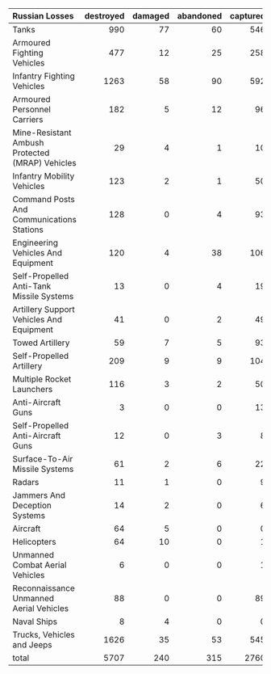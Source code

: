 | Russian Losses                                   |   destroyed |   damaged |   abandoned |   captured |   total |
|:-------------------------------------------------|------------:|----------:|------------:|-----------:|--------:|
| Tanks                                            |         990 |        77 |          60 |        546 |    1673 |
| Armoured Fighting Vehicles                       |         477 |        12 |          25 |        258 |     772 |
| Infantry Fighting Vehicles                       |        1263 |        58 |          90 |        592 |    2003 |
| Armoured Personnel Carriers                      |         182 |         5 |          12 |         96 |     295 |
| Mine-Resistant Ambush Protected  (MRAP) Vehicles |          29 |         4 |           1 |         10 |      44 |
| Infantry Mobility Vehicles                       |         123 |         2 |           1 |         50 |     176 |
| Command Posts And Communications Stations        |         128 |         0 |           4 |         93 |     225 |
| Engineering Vehicles And Equipment               |         120 |         4 |          38 |        106 |     268 |
| Self-Propelled Anti-Tank Missile Systems         |          13 |         0 |           4 |         19 |      36 |
| Artillery Support Vehicles And Equipment         |          41 |         0 |           2 |         49 |      92 |
| Towed Artillery                                  |          59 |         7 |           5 |         93 |     164 |
| Self-Propelled Artillery                         |         209 |         9 |           9 |        104 |     331 |
| Multiple Rocket Launchers                        |         116 |         3 |           2 |         50 |     171 |
| Anti-Aircraft Guns                               |           3 |         0 |           0 |         13 |      16 |
| Self-Propelled Anti-Aircraft Guns                |          12 |         0 |           3 |          8 |      23 |
| Surface-To-Air Missile Systems                   |          61 |         2 |           6 |         22 |      91 |
| Radars                                           |          11 |         1 |           0 |          9 |      21 |
| Jammers And Deception Systems                    |          14 |         2 |           0 |          6 |      22 |
| Aircraft                                         |          64 |         5 |           0 |          0 |      69 |
| Helicopters                                      |          64 |        10 |           0 |          1 |      75 |
| Unmanned Combat Aerial Vehicles                  |           6 |         0 |           0 |          1 |       7 |
| Reconnaissance Unmanned Aerial Vehicles          |          88 |         0 |           0 |         89 |     177 |
| Naval Ships                                      |           8 |         4 |           0 |          0 |      12 |
| Trucks, Vehicles and Jeeps                       |        1626 |        35 |          53 |        545 |    2259 |
| total                                            |        5707 |       240 |         315 |       2760 |    9022 |
